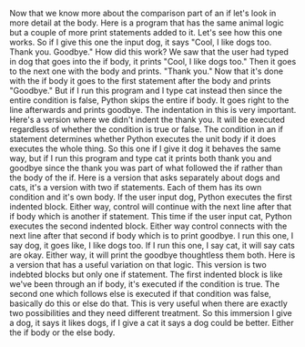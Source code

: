 Now that we know more about the comparison part of an if let's look in more detail at the body. Here is a program that has the same animal logic but a couple of more print statements added to it. Let's see how this one works. So if I give this one the input dog, it says "Cool, I like dogs too. Thank you. Goodbye." How did this work? We saw that the user had typed in dog that goes into the if body, it prints "Cool, I like dogs too." Then it goes to the next one with the body and prints. "Thank you." Now that it's done with the if body it goes to the first statement after the body and prints "Goodbye." But if I run this program and I type cat instead then since the entire condition is false, Python skips the entire if body. It goes right to the line afterwards and prints goodbye. The indentation in this is very important. Here's a version where we didn't indent the thank you. It will be executed regardless of whether the condition is true or false. The condition in an if statement determines whether Python executes the unit body if it does executes the whole thing. So this one if I give it dog it behaves the same way, but if I run this program and type cat it prints both thank you and goodbye since the thank you was part of what followed the if rather than the body of the if. Here is a version that asks separately about dogs and cats, it's a version with two if statements. Each of them has its own condition and it's own body. If the user input dog, Python executes the first indented block. Either way, control will continue with the next line after that if body which is another if statement. This time if the user input cat, Python executes the second indented block. Either way control connects with the next line after that second if body which is to print goodbye. I run this one, I say dog, it goes like, I like dogs too. If I run this one, I say cat, it will say cats are okay. Either way, it will print the goodbye thoughtless them both. Here is a version that has a useful variation on that logic. This version is two indebted blocks but only one if statement. The first indented block is like we've been through an if body, it's executed if the condition is true. The second one which follows else is executed if that condition was false, basically do this or else do that. This is very useful when there are exactly two possibilities and they need different treatment. So this immersion I give a dog, it says it likes dogs, if I give a cat it says a dog could be better. Either the if body or the else body. 
